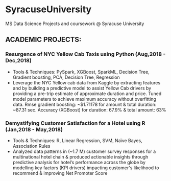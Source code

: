 # SyracuseUniversity
MS Data Science Projects and coursework @ Syracuse University 


## ACADEMIC PROJECTS: 

### Resurgence of NYC Yellow Cab Taxis using Python  (Aug,2018 - Dec,2018)                                                                                     
- Tools & Techniques: PySpark, XGBoost, SparkML, Decision Tree, Gradient boosting, PCA, Decision Tree, Regression
- Leverage the NYC Yellow cab data from Kaggle by extracting features and by building a predictive model to assist Yellow Cab drivers by providing a pre-trip estimate of approximate duration and price. Tuned model parameters to achieve maximum accuracy without overfitting data. Rmse gradient boosting: ~$1.71178 for amount & total duration: ~87.31 sec. Accuracy (XGBoost) for duration: 67.9% & total amount: 63% 

### Demystifying Customer Satisfaction for a Hotel using R    (Jan,2018 - May,2018)                                                                   
- Tools & Techniques: R, Linear Regression, SVM, Naïve Bayes, Association Rules
- Analyzed data patterns in (~1.7 M) customer survey responses for a multinational hotel chain & produced actionable insights through predictive analysis for hotel’s performance across the globe by modelling key factors (KPI drivers) impacting customer's likelihood to recommend & improving Net Promoter Score 
